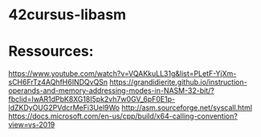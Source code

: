 # 42cursus-libasm

# Ressources:

https://www.youtube.com/watch?v=VQAKkuLL31g&list=PLetF-YjXm-sCH6FrTz4AQhfH6INDQvQSn
https://grandidierite.github.io/instruction-operands-and-memory-addressing-modes-in-NASM-32-bit/?fbclid=IwAR1dPbK8XG18I5pk2vh7w0GV_6pF0E1p-ldZKDyOUG2PVdcrMeFi3Uel9Wo
http://asm.sourceforge.net/syscall.html
https://docs.microsoft.com/en-us/cpp/build/x64-calling-convention?view=vs-2019
